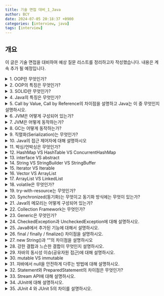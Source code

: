 ```yaml
---
title: 기술 면접 대비_1_Java
author: BCY
date: 2024-07-05 20:18:37 +0900
categories: [interview, java]
tags: [interview]
---
```

## 개요
이 글은 기술 면접을 대비하여 예상 질문 리스트를 정리하고자 작성했습니다.
내용은 계속 추가 될 예정입니다.

<details>
  <summary>1. OOP란 무엇인가?</summary>
  Object-Oriented Programming의 약자로 객체 지향 프로그래밍을 뜻함
</details>

<details>
  <summary>2. OOP의 특징은 무엇인가?</summary>
  OOP의 특징은 크게 4가지로 나뉜다.
  <ul>
    <li>캡슐화(Encapsulation)
      <ul>
        <li>하나의 객체가 특정한 목적을 위해 필요한 변수나 메소드를 하나로 묶는 것을 의미</li>
        <li>캡슐화를 하면 불필요한 정보를 감출 수 있기 때문에, 정보은닉을 할 수 있다는 특징이 있음</li>
      </ul>
    </li>
    <li>추상화(Abstraction)
      <ul>
        <li>목적과 관련이 없는 부분을 제거하여 필요한 부분만을 표현하기 위한 개념</li>
        <li>객체들의 공통된 특징을 파악해 정의해 놓은 설계 기법</li>
      </ul>
    </li>
    <li>상속(Inheritance)
      <ul>
        <li>기존 상위클래스에 근거하여 새롭게 클래스와 행위를 정의할 수 있게 도와주는 개념</li>
        <li>기존 클래스에 기능을 가져와 재사용할 수 있으면서도 동시에 새롭게 만든 클래스에 새로운 기능을 추가할 수 있게 만들어줌(코드의 중복을 없애기 위함)</li>
      </ul>
    </li>
    <li>다형성(Polymorphism)
      <ul>
        <li>형태가 같은데 다른 기능을 하는 것을 의미, 이를 통해 코드의 재사용, 코드 길이 감소가 되어 유지보수가 용이하도록 도와줌</li>
        <li>
          <ul>
            <li>Overriding: 상위 클래스의 메소드를 하위 클래스에서 재정의하여 사용하는 것</li>
            <li>Overloading: 메소드의 이름은 같지만 파라미터의 타입, 개수에 따라 다른 메소드가 되도록 함</li>
          </ul>
        </li>
      </ul>
    </li>
  </ul>
</details>

<details>
  <summary>3. SOLID란 무엇인가?</summary>
  객체 지향 프로그래밍의 5가지 주요 원칙, 이 원칙을 따를 시 높은 수준의 유지/보수가 쉬운 코드를 작성하고 시스템을 올바르게 설계할 수 있음
  <ul>
    <li>단일 책임 원칙(Single Responsibility Principle, SRP): 클래스 자체는 하나의 작업만 수행하는데 집중해야 한다는 원칙, 어떤 클래스를 변경할 때는 단 하나의 이유만 있어야 단일 책임 원칙을 지키는 것</li>
    <li>개방 폐쇄 원칙(Open-Close Principle, OCP): 상속에 관한 것으로 클래스는 수정에 대해 닫혀 있어야 하고 확장에 대해 열려있어야 함, 기존 구성요소는 수정이 일어나지 말아야하며 쉽게 확장이 가능하여 재사용할 수 있어야함</li>
    <li>리스코프 치환 원칙(Liskov Substitution Principle, LSP): OCP를 적용한 원칙으로 상위 클래스 객체를 하위 클래스 객체로 변경해도 올바르게 동작해야함, 하위 클래스는 상위 클래스의 동작이나 의미를 변경할 수 없음</li>
    <li>인터페이스 분리 원칙(Interface Segregation Principle, ISP): 클라이언트가 자신이 이용하지 않는 메소드에 의존하지 않아야 한다는 원칙, 인터페이스를 작은 단위로 분리시켜 클라이언트가 꼭 필요한 메소드들만 이용할 수 있게 해야함</li>
    <li>의존관계 역전 원칙(Dependency Inversion Principle, DIP): 클래스가 추상화의 구체적인 구현에 의존하는 것이 아니라 추상화 자체에 의존해야한다는 원칙으로 의존성 주입(Dependency Injection)이 이 원칙을 따르는 방법 중 하나</li>
  </ul>
</details>

<details>
  <summary>4. Java의 특징은 무엇인가?</summary>
  <ul>
    <li>운영체제에 독립적(JVM에서 동작하기 때문에, 특정 운영체제에 종속 되지 않음)</li>
    <li>객체 지향 언어
      <ul>
        <li>클래스와 객체를 사용하여 프로그램을 간결하게 구현 가능</li>
        <li>프로그래밍 하기 위해 여러 언어적 지원을 하고 있음</li>
        <li>캡슐화, 상속, 추상화, 다형성이 특징</li>
      </ul>
    </li>
    <li>자동 메모리 관리(Garbage Collection)</li>
    <li>네트워크와 분산환경 지원</li>
    <li>멀티쓰레드(동시사용가능) 지원</li>
    <li>동적 로딩(그때 그때 사용 가능) 지원</li>
    <li>오픈소스임(OpenJDK가 오픈소스)</li>
  </ul>
</details>

<details>
  <summary>5. Call by Value, Call by Reference의 차이점을 설명하고 Java는 이 중 무엇인지 설명하시오.</summary>
  <ul>
    <li>Call by Value: 값에 의한 호출</li>
    <li>Call by Reference: 참조에 의한 호출</li>
  </ul>
  Java는 Call by Value 방식을 사용함, primitive type을 파라미터로 넘기는 경우 해당 함수에서 같은 이름의 다른 변수를 새로 만들기 때문에 기존 값이 변경되지 않음.
  다만, Heap Memory에 생성되는 참조 타입 변수는 주소값을 전달하기 때문에 기존의 값이 변경되어 Call by Reference를 사용한다는 오해를 사기도 함
</details>

<details>
  <summary>6. JVM은 어떻게 구성되어 있는가?</summary>
  <ul>
    <li>JVM: 자바 가상머신으로 자바 바이트코드를 실행 할 수 있는 주체로 JVM 덕분에 CPU나 운영체제(플랫폼)과 독릭접으로 동작 가능</li>
    <li>Garbage Collection: Heap 메모리 영역에 생성 된 객체들 중 Reachability를 잃은 객체를 탐색 후 제거하는 역할</li>
    <li>Class Loader: JVM내로 클래스 파일을 로드하고 링크를 통해 배치하는 모듈, Runtime 시에 동적으로 클래스를 로드</li>
    <li>Execution Engine: 메모리에 적재된 클래스들을 기계어로 변경해 명령어 단위로 실행하는 역할
      <ul>
        <li>Interpreter
          <ul>
            <li>자바 바이트 코드를 명령어 단위로 읽어서 실행</li>
            <li>한 줄 씩 수행하기 때문에 느림</li>
          </ul>
        </li>
        <li>JIT(Just-In-Time)
          <ul>
            <li>인터프리터 방식으로 실행되다가 적절한 시점에 바이트 코드 전체를 컴파일하여 네이티브 코드로 변경하고, 그 이후부터는 더 이상 인터프리팅 하지 않고 네이티브 코드로 직접 실행함</li>
          </ul>
        </li>
      </ul>
    </li>
    <li>Runtime Data Areas
      <ul>
        <li>Method Area
          <ul>
            <li>클래스 멤버 변수, 메소드 정보, Type(Class or interface)정보, Constant Pool, static, final 변수 등이 생성</li>
          </ul>
        </li>
        <li>Heap Area
          <ul>
            <li>동적으로 생성된 오브젝트와 배열이 저장되는 곳</li>
            <li>Garbage Collection의 대상이 되는 영역</li>
          </ul>
        </li>
        <li>Stack Area
          <ul>
            <li>지역 변수, 파라미터 등이 생성되는 영역</li>
            <li>동적으로 객체를 생성하면 실제 객체는 Heap에 할당되고 해당 레퍼런스만 Stack에 저장됨</li>
            <li>Heap에 있는 오브젝트가 Stack에서 참조 할 수 없는 경우 GC의 대상이 됨</li>
          </ul>
        </li>
        <li>PC Register
          <ul>
            <li>Thread가 시작될 때마다 생성됨</li>
            <li>현재 Thread가 실행되는 부분의 주소와 명령을 저장</li>
          </ul>
        </li>
        <li>Native Method Stack
          <ul>
            <li>기계어로 작성된 프로그램을 실행시키는 영역</li>
            <li>Java외의 언어로 작성된 네이티브 코드를 위한 메모리 영역</li>
          </ul>
        </li>
      </ul>
    </li>
  </ul>
</details>

<details>
  <summary>7. JVM은 어떻게 동작하는가?</summary>
  <ul>
    <li>프로그램이 실행되면 OS로부터 프로그램이 필요로 하는 메모리를 할당 받음</li>
    <li>javac를 통해 .java 파일이 .class파일(바이트 코드)로 변환됨</li>
    <li>Class Loader에서 바이트 코드를 JVM에 로드 시킴</li>
    <li>로딩된 바이트 코드를 execution engine을 통해 기계어로 해석</li>
    <li>해석된 바이트 코드는 runtime data areas에 배치되어 실질적인 수행이 이루어짐</li>
  </ul>
</details>

<details>
  <summary>8. GC는 어떻게 동작하는가?</summary>
  <ul>
    <li>Major GC
      <ul>
        <li>Old 영역을 조사하여 참조하지 않는 객체들을 삭제, 시간이 오래걸리고 실행중에 프로세스가 정지됨(stop-the-world)</li>
      </ul>
    </li>
    <li>Minor GC
      <ul>
        <li>JVM 의 Young 영역에서 일어나는 GC </li>
        <li>Young 에 위치한 각각의 영역이 가득 차게 되어 더 이상 새로운 객체를 생성할 수 없을 때 발생</li>
        <li>GC를 담당하는 스레드 외의 스레드에서 stop-the-world가 발생하긴 하지만 매우 짧기 때문에 stop-the-world가 발생하지 않는다고 함</li>
      </ul>
    </li>
  </ul>
</details>

<details>
  <summary>9. 직렬화(Serialization)는 무엇인가?</summary>
  <ul>
    <li>자바에서 입출력을 할 때에는 스트림이라는 통로를 통해 데이터가 이동함. 하지만 객체는 바이트형이 아니라서 스트림을 통해 파일에 저장하거나 네트워크로 전송할 수 없음</li>
    <li>따라서 객체를 스트림을 통해 입출력하려면 바이트 배열로 변환하는 것이 필요한데, 이를 '직렬화' 라고 함</li>
    <li>시스템이 종료되더라도 없어지지 않는 장점을 가지며 영속화(Persistence)된 데이터이기 때문에 네트워크로 전송이 가능함</li>
  </ul>
</details>

<details>
  <summary>10. Java의 접근 제어자에 대해 설명하시오</summary>
  <ul>
    <li>public: 어떤 클래스에서라도 접근이 가능</li>
    <li>protected: 동일 패키지의 클래스 또는 해당 클래스를 상속받은 다른 패키지의 클래스에서만 접근이 가능</li>
    <li>default:  해당 패키지 내에서만 접근이 가능, 접근 제어자를 별도로 설정하지 않을 때는 default가 사용됨</li>
    <li>private: 해당 클래스에서만 접근이 가능</li>
  </ul>
</details>

<details>
  <summary>11. 박싱/언박싱은 무엇인가?</summary>
  <ul>
    <li>박싱: primitive data type(기본 자료형) ➝ Wrapper Class</li>
    <li>언박싱: Wrapper Class ➝  primitive data type</li>
  </ul>
</details>

<details>
  <summary>12. HashMap VS HashTable VS ConcurrentHashMap</summary>
  <ul>
    <li>HashMap: 주요 메소드에 synchronized 키워드 선언 X, key/value에 null 입력 가능</li>
    <li>HashTable: 주요 메소드에 synchronized가 선언 O, key/value에 null 입력 불가</li>
    <li>ConcurrentHashMap: HashMap을 thread-safe하도록 만든 클래스, key/value에 null 입력 불가</li>
  </ul>
</details>

<details>
  <summary>13. interface VS abstract</summary>
  <ul>
    <li>interface(인터페이스)
      <ul>
        <li>다중 상속</li>
        <li>추상 메소드, 상수만 선언 가능</li>
        <li>생성자, 일반 변수를 가질 수 없음</li>
        <li>팀별 협업시 추상메소드를 통해 결과를 예측하고 작업 가능함(구현 객체의 동일성 보장)</li>
      </ul>
    </li>
  </ul>
  <ul>
    <li>abstract(추상 클래스)
      <ul>
        <li>다중 상속 불가</li>
        <li>추상 메소드 1개 이상, 일반 변수, 일반 메소드 선언 가능</li>
        <li>생성자, 일반 변수를 가질 수 있음</li>
        <li>메소드의 부분 구현이 가능(부분 구현된 메소드를 상속받아 확장시키기 위함)</li>
      </ul>
    </li>
  </ul>
</details>

<details>
  <summary>14. String VS StringBuilder VS StringBuffer</summary>
  <ul>
    <li>String
      <ul>
        <li>immutable(불변)</li>
        <li>객체를 한 번 할당할 시 메모리 공간에 변동이 없음(할당 시 Heap String Pool영역에 생성되어 그 값을 계속 사용함)</li>
        <li>동기화 신경X</li>
      </ul>
    </li>
  </ul>
  <ul>
    <li>StringBuilder
      <ul>
        <li>mutable(가변)</li>
        <li>동기화 지원X</li>
      </ul>
    </li>
  </ul>
  <ul>
    <li>StringBuffer
      <ul>
        <li>mutable(가변)</li>
        <li>각 메소드 별로 Synchronized Keyword가 존재함</li>
        <li>멀티 스레드 환경에서도 동기화 지원(thread-safe)</li>
      </ul>
    </li>
  </ul>
</details>

<details>
  <summary>15. Iterator VS Iterable</summary>
  <ul>
    <li>Iterator
      <ul>
        <li>Java 1.2에 발표된 인터페이스</li>
        <li>hasNext, next 등을 통해 현재 위치를 알 수 있고 다음 element가 있는지를 판단하는 기능등에 대한 명세를 제공</li>
        <li>대게 Collection 인터페이스를 사용하는 클래스의 경우 별도의 Iterator를 구현하여 사용</li>
      </ul>
    </li>
  </ul>
  <ul>
    <li>Iterable
      <ul>
        <li>Java 1.5부터 나온 인터페이스</li>
        <li>Iterator보다 더 늦게 나온 인터페이스로 Iterator를 제공하는 메서드를 보유하고 있는 인터페이스</li>
        <li>실질적으로 for-each를 사용할 수 있는 클래스라는것을 명세해주는 기능을 제공</li>
      </ul>
    </li>
  </ul>
</details>

<details>
  <summary>16. Vector VS ArrayList</summary>
  둘 다 동적인 배열을 다루는 Collection Framework
  <ul>
    <li>Vector
      <ul>
        <li>동기화가 된 상태(thread-safe)</li>
        <li>상대적으로 속도가 느림(동기화가 되었기 때문)</li>
      </ul>
    </li>
    <li>ArrayList
      <ul>
        <li>동기화가 안된 상태</li>
        <li>상대적으로 속도가 빠름(동기화가 되지 않았기 때문)</li>
        <li>멀티 스레드 환경이 아닐 경우 사용 권장</li>
      </ul>
    </li>
  </ul>
</details>

<details>
	<summary>17. ArrayList VS LinkedList</summary>
	<ul>
		<li>ArrayList
			<ul>
				<li>내부적으로 데이터를 배열로 관리하고 데이터 추가/삭제 시 임시 배열을 사용하여 데이터를 복사함</li>
				<li>데이터 별 인덱스가 있어서 검색에는 유리</li>
				<li>임시 배열을 사용하기 때문에 데이터 추가/삭제에는 불리</li>
			</ul>
		</li>
		<li>LinkedList
			<ul>
				<li>내부적으로 노드 단위의 데이터를 관리함, 자신의 앞/뒤 노드만 인지하는 상태</li>
				<li>인덱스가 따로 없기 때문에 검색 시 전 노드를 순회 해야해서 검색에 불리</li>
				<li>데이터 추가/삭제 시 불필요한 데이터 복사가 없어서 유리</li>
			</ul>
		</li>
	</ul>
</details>

<details>
	<summary>18. volatile은 무엇인가?</summary>
	<ul>
		<li>멀티 스레딩 환경에서 동기화를 해주는 키워드</li>
		<li>Java에서는 멀티 코어 프로세서에서 코어마다 별도의 캐시를 가지고 있어서 발생되는 일을 방지할 때 사용</li>
		<li>변수 앞에 volatile을 붙이면 코어가 변수의 값을 읽어올 때, 캐시가 아닌 메모리에서 읽어오기 때문에 캐시와 메모리간의 값의 불일치가 해결됨</li>
	</ul>
</details>

<details>
	<summary>19. try-with-resource는 무엇인가?</summary>
	<ul>
		<li>try 구문이 끝날 때 자동으로 자원을 해제시켜주는 기능</li>
		<li>이 때, try에 전달할 수 있는 자원은 AutoCloseable 인터페이스의 구현체로 한정됨(AutoCloseable은 JDK1.7부터 추가된 인터페이스)</li>
	</ul>
</details>

<details>
	<summary>20. Synchronized(동기화)는 무엇이고 동기화 방식에는 무엇이 있는가?</summary>
	여러 개의 스레드가 하나의 자원에 접근할 때 주어진 순간에는 단 하나의 스레드만 접근이 가능하도록 하는 것
	<ul>
		<li>동기화 방법
			<ul>
				<li>synchronized 메소드를 만들어 사용</li>
				<li>synchronized 블록을 사용</li>
			</ul>
		</li>
	</ul>
</details>

<details>
	<summary>21. Java의 메모리는 어떻게 구성되어 있는가?</summary>
	<ul>
		<li>메소드 영역: static 변수, 전역변수, 코드에서 사용되는 class 정보가 할당됨</li>
		<li>Stack: 지역변수, 메소드 등이 할당되는 LIFO 방식의 메모리</li>
		<li>Heap: new 연산자를 통해 동적 할당된 객체들이 저장됨, GC에 의해 메모리가 관리됨</li>
	</ul>
</details>

<details>
	<summary>22. Collection Framework는 무엇인가?</summary>
	<ul>
		<li>다수의 데이터를 쉽고 효과적으로 처리할 수 있는 표준화된 방법을 제공하는 클래스의 집합</li>
		<li>List, Set은 Collection Interface를 상속받음</li>
		<li>구조상의 차이로 Map은 별도로 정의됨</li>
		<li>List
			<ul>
				<li>순서가 있는 데이터의 집합으로 데이터의 중복을 허용</li>
				<li>구현 클래스: Vector, ArrayList, LinkedList, Stack, Queue</li>
			</ul>
		</li>
		<li>Set
			<ul>
				<li>순서가 없는 데이터의 집합으로 데이터의 중복을 허용하지 않음</li>
				<li>구현 클래스: HashSet, TreeSet</li>
			</ul>
		</li>
		<li>Map
			<ul>
				<li>키와 한 쌍을 이루는 데이터의 집합으로 순서가 없음, 키는 중복 허용X / 값은 중복 허용O</li>
				<li>구현 클래스: HashMap, TreeMap, HashTable, Properties</li>
			</ul>
		</li>
	</ul>
</details>

<details>
	<summary>23. Generic은 무엇인가?</summary>
	<ul>
		<li>객체의 타입을 컴파일 시에 체크하여 객체 타입의 안정성을 높이고 형변환의 번거로움을 덜어줌</li>
		<li>안정성을 높이고 코드를 간결하게 짤 수 있도록 도움</li>
	</ul>
</details>

<details>
	<summary>24. CheckedException과 UncheckedException에 대해 설명하시오.</summary>
	<ul>
		<li>CheckedException
			<ul>
				<li>반드시 예외를 처리해야함(try-catch, throws)</li>
				<li>확인 시점: 컴파일 단계</li>
				<li>예외 발생시 롤백하지 않음</li>
				<li>예외 종류: RuntimeException을 제외한 모든 예외</li>
			</ul>
		</li>
		<li>UncheckedException
			<ul>
				<li>예외 처리를 강제하지 않음</li>
				<li>확인 시점: 실행(Runtime)단계</li>
				<li>예외 발생시 롤백함</li>
				<li>예외 종류: RuntimeException 하위 예외(RuntimeException을 상속함)</li>
			</ul>
		</li>
	</ul>
</details>

<details>
	<summary>25. Java8에서 추가된 기능에 대해서 설명하시오.</summary>
	<ul>
		<li>추가된 기능: Lambda식, Stream API, Optional, 날짜 시간 API, StringJoiner</li>
		<li>Lambda는 함수형 프로그래밍을 지원하기 위한 기능</li>
		<li>Stream API는 고차함수를 지원함</li>
		<li>Optional은 Null-safety를 제공하며, Stream과 사용법이 유사함 </li>
		<li>날짜 시간 API는 Joda-time등의 라이브러리에서 영향을 받음</li>
		<li>StringJoiner는 문자열을 간단하게 구분자로 합칠 수 있는 기능을 제공</li>
	</ul>
</details>

<details>
	<summary>26. final / finally / finalize() 차이점을 설명하시오.</summary>
	<ul>
		<li>final
			<ul>
				<li>final class: 다른 클래스에서 상속할 수 없음</li>
				<li>final method: 다른 메소드에서 오버라이딩할 수 없음</li>
				<li>final variable: 변하지 않는 상수 값이 되어 새로 할당할 수 없는 변수가 됨</li>
			</ul>
		</li>
		<li>finally
			<ul>
				<li>try-catch or try-catch-resource 구문 사용 시, 정상적으로 작업을 한 경우와 에러가 발생했을 경우를 포함하여 마무리가 필요한 작업이 있을 경우 해당 코드를 작성해주는 코드 블록</li>
			</ul>
		</li>
		<li>finalize()
			<ul>
				<li>GC에 의해 호출되는 함수로 절대 호출해서는 안되는 함수</li>
				<li>GC가 발생하는 시점이 불분명하기 때문에 해당 함수가 실행된다는 보장이 없음</li>
			</ul>
		</li>
	</ul>
</details>

<details>
	<summary>27. new String()과 “”의 차이점을 설명하시오</summary>
	<ul>
		<li>“”로 선언된 String은 String Pool에 추가되고 해당 값을 참조 값으로 가지게 됨</li>
		<li>new String()의 경우는 Heap 영역에 새로운 객체를 등록하게 됨</li>
	</ul>
</details>

<details>
	<summary>28. 강한 결합과 느슨한 결합이 무엇인지 설명하시오.</summary>
	<ul>
		<li>강한 결합(Tight Coupling)
			<ul>
				<li>클래스와 객체가 서로 의존적이라 객체가 변경될 시 클래스가 전체적으로 수정되어야 할 위험이 있음</li>
				<li>객체 간 강한 결합을 이루게 되면 멤버 변수에 대한 오브젝트 변경시 코드의 변경이 많이 일어나 유지보수에 좋지 않음</li>
			</ul>
		</li>
		<li>느슨한 결합(Loose Coupling)
			<ul>
				<li>클래스의 자료구조, 메서드를 추상화 할 수 있는 인터페이스 클래스를 사용해 의존성을 최소화</li>
				<li>인터페이스를 통해 약한 결합을 이루게 하여 유지보수를 향상</li>
			</ul>
		</li>
	</ul>
</details>

<details>
	<summary>29. 자바의 동시성 이슈(공유자원 접근)에 대해 설명하시오.</summary>
	<ul>
		<li>가시성 문제
			<ul>
				<li>여러 개의 스레드가 사용됨에 따라 CPU Cache Memory와 RAM의 데이터가 서로 일치하지 않아 발생하는 문제</li>
				<li>가시성이 보장되어야하는 변수들을 CPU Cache Memory에서 불러오는 것이 아닌 RAM에서 바로 읽도록 보장해야함
					<ul>
						<li>변수에 volatile 키워드를 붙여 가시성을 보장할 수 있음</li>
					</ul>
				</li>
			</ul>
		</li>
		<li>원자성(동시 접근) 문제
			<ul>
				<li>한 줄의 프로그램 문장이 컴파일러에 의해 기계어로 변경되면서, 이를 기계가 순차적으로 처리하기 위한 여러 개의 Machine Instruction이 만들어져 실행되기 때문에 일어나는 현상</li>
				<li>원자성 문제를 synchronized, atomic을 통해 해결하면 가시성의 문제도 해결됨</li>
				<li>synchronized(blocking)
					<ul>
						<li>멀티 스레드 환경에서 동시성 제어를 위해 공유 객체를 동기화하는 키워드</li>
						<li>synchronized 블록안에서 관리되는 자원들은 원자성을 보장할 수 있음</li>
					</ul>
				</li>
				<li>atomic
					<ul>
						<li>멀티 스레드 환경에서 원자성을 보장하기 위해 나온 개념</li>
						<li>blocking이 아닌 CAS(Compared And Swap)라는알고리즘으로 작동하여 원자성을 보장함
							<ul>
								<li>CAS: volatile처럼 CPU Cache Memory와 RAM을 비교하여 일치한다면 CPU Cache Memory와 RAM에 적용하고, 일치하지 않는다면 재시도하여 어떤 스레드에서 공유자원에 읽기/쓰기 작업을 하더라도 원자성을 보장함</li>
								<li>Java의 Concurrent 패키지 타입들이 CAS를 사용</li>
							</ul>
						</li>
					</ul>
				</li>
			</ul>
		</li>
	</ul>
</details>

<details>
	<summary>30. mutable VS immutable</summary>
	<ul>
		<li>mutable: 변할 수 있는; 잘 변하는</li>
		<li>immutable: 변경할 수 없는, 불변의
			<ul>
				<li>ex. String, Boolean, Integer, Float, Long</li>
			</ul>
		</li>
	</ul>
</details>

<details>
	<summary>31. 자바에서 null을 안전하게 다루는 방법에 대해 설명하시오.</summary>
	<ul>
		<li>공개 메서드가 아닌 곳에는 assert를 사용하여 null을 방어할 수 있음</li>
		<li>메서드의 인자를 받을 때 Objects.requireNonNull()을 사용하여 방어할 수 있음</li>
		<li>Optional을 사용해 리턴 타입에서 null을 반환하지 않도록 방어할 수 있음</li>
	</ul>
</details>

<details>
	<summary>32. Statement와 PreparedStatement의 차이점은 무엇인가?</summary>
	<ul>
		<li>Statement
			<ul>
				<li>단일로 사용될 때 빠른 속도를 지님</li>
				<li>쿼리에 인자를 부여할 수 없음</li>
				<li>매번 컴파일을 수행해야함</li>
			</ul>
		</li>
		<li>PreparedStatement
			<ul>
				<li>여러 번 수행될 때 빠른 속도를 지님</li>
				<li>쿼리에 인자를 부여할 수 있음</li>
				<li>처음에 한 번만 컴파일함 </li>
			</ul>
		</li>
	</ul>
</details>

<details>
	<summary>33. Stream API에 대해 설명하시오.</summary>
	<ul>
		<li>데이터를 추상화하고, 처리하는데 자주 사용되는 함수들을 정의</li>
		<li>여기서 데이터를 추상화하였다는 것은 데이터의 종류에 상관 없이 같은 방식으로 데이터를 처리할 수 있다는 것을 의미하며, 그에 따라 재사용성을 높일 수 있음</li>
		<li>특징
			<ul>
				<li>원본의 데이터를 변경하지 않음</li>
				<li>일회용</li>
				<li>내부 반복으로 작업을 처리</li>
			</ul>
		</li>
	</ul>
</details>

<details>
	<summary>34. JUnit에 대해 설명하시오.</summary>
	<ul>
		<li>JUnit: 자바에서 동작하는 수많은 테스트 라이브러리
			<ul>
				<li>통합 테스트, 시스템 테스트, UI 테스트 등 모든 수준의 테스트를 만들 수 있음</li>
			</ul>
		</li>
		<li>JUnit 관련 어노테이션
			<ul>
				<li>@BeforeClass(@BeforeAll) : 전체 테스트 시작 전에 딱 한번 호출되는 메서드</li>
				<li>@Before(@BeforeEach) : 테스트를 진행하기 전에 동작할 메서드에 사용</li>
				<li>@Test : 테스트를 진행할 메서드에 사용</li>
				<li>@After(@AfterEach) : 테스트를 진행한 후에 동작할 메서드에 사용</li>
				<li>@AfterClass(@AfterAll) : 전체 테스트 종료 후에 딱 한번 호출되는 메서드</li>
				<li>괄호 내부의 어노테이션은 JUnit 5 문법</li>
			</ul>
		</li>
		<li>실행 순서: @BeforeClass ➝ (@Before + @Test + @After) ➝ @AfterClass
			<ul>
				<li>@Test 메서드는 독립적으로 @Before, @After를 실행</li>
				<li>@Before, @After, @Test가 여러개일 경우, 실행 순서는 순서에 의존되지 않음</li>
			</ul>
		</li>
	</ul>
</details>

<details>
	<summary>35. JUnit 4 와 JUnit 5의 차이를 설명하시오.</summary>
	<ul>
		<li>구성이 다름
			<ul>
				<li>JUnit4: 하나의 라이브러리만 추가하면 됨</li>
				<li>JUnit5: 3개의 모듈(JUnit Platform + JUnit Jupiter + JUnit Vintage)로 나눠짐</li>
			</ul>
		</li>
		<li>Java 버전 지원
			<ul>
				<li>JUnit4: java4 이상</li>
				<li>JUnit5: java8 이상</li>
			</ul>
		</li>
		<li>Spring Boot 기본 제공 버전
			<ul>
				<li>JUnit4는 Spring Boot 2.1 버전까지 기본 제공</li>
				<li>JUnit5는 Spring Boot 2.2 이후버전 부터 기본 제공</li>
			</ul>
		</li>
		<li>어노테이션의 차이
			<ul>
				<li>어노테이션 명칭이 달라짐</li>
			</ul>
		</li>
	</ul>
</details>
